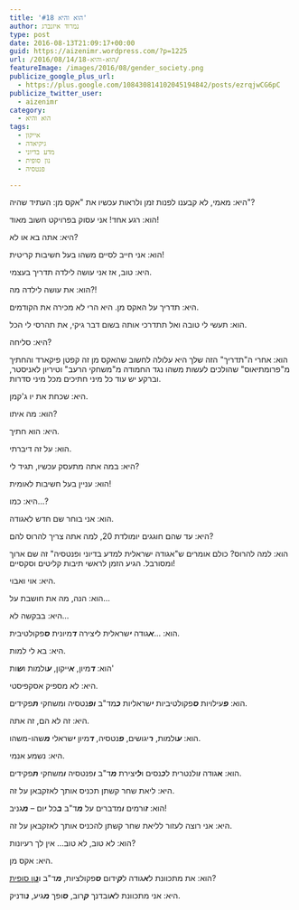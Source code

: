 ```yaml
---
title: 'הוא והיא #18'
author: נמרוד איזנברג
type: post
date: 2016-08-13T21:09:17+00:00
guid: https://aizenimr.wordpress.com/?p=1225
url: /2016/08/14/הוא-והיא-18/
featureImage: /images/2016/08/gender_society.png
publicize_google_plus_url:
  - https://plus.google.com/108430814102045194842/posts/ezrqjwCG6pC
publicize_twitter_user:
  - aizenimr
category:
  - הוא והיא
tags:
  - אייקון
  - גיקיאדה
  - מדע בדיוני
  - נון סופית
  - פנטסיה

---
```

<span lang="he-IL">היא</span><span lang="en-US">: </span><span lang="he-IL">מאמי</span><span lang="en-US">, </span><span lang="he-IL">לא קבענו לפנות זמן ולראות עכשיו את </span><span lang="en-US">"</span><span lang="he-IL">אקס מן</span><span lang="en-US">: </span><span lang="he-IL">העתיד שהיה</span><span lang="en-US">"?</span>

<span lang="he-IL">הוא</span><span lang="en-US">: </span><span lang="he-IL">רגע אחד</span><span lang="en-US">! </span><span lang="he-IL">אני עסוק בפרויקט חשוב מאוד</span><span lang="en-US">!</span>

<span lang="he-IL">היא</span><span lang="en-US">: </span><span lang="he-IL">אתה בא או לא</span><span lang="en-US">?</span>

<span lang="he-IL">הוא</span><span lang="en-US">: </span><span lang="he-IL">אני חייב לסיים משהו בעל חשיבות קריטית</span><span lang="en-US">!</span>

<span lang="he-IL">היא</span><span lang="en-US">: </span><span lang="he-IL">טוב</span><span lang="en-US">, </span><span lang="he-IL">אז אני עושה לילדה תדריך בעצמי</span><span lang="en-US">.</span>

<span lang="he-IL">הוא</span><span lang="en-US">: </span><span lang="he-IL">את עושה לילדה מה</span><span lang="en-US">?!</span>

<span lang="he-IL">היא</span><span lang="en-US">: </span><span lang="he-IL">תדריך על האקס מן</span><span lang="en-US">. </span><span lang="he-IL">היא הרי לא מכירה את הקודמים</span><span lang="en-US">.</span>

<span lang="he-IL">הוא</span><span lang="en-US">: </span><span lang="he-IL">תעשי לי טובה ואל תתדרכי אותה בשום דבר גיקי</span><span lang="en-US">, </span><span lang="he-IL">את תהרסי לי הכל</span><span lang="en-US">.</span>

<span lang="he-IL">היא</span><span lang="en-US">: </span><span lang="he-IL">סליחה</span><span lang="en-US">?</span>

<span lang="he-IL">הוא</span><span lang="en-US">: </span><span lang="he-IL">אחרי ה</span><span lang="en-US">"</span><span lang="he-IL">תדריך</span><span lang="en-US">" </span><span lang="he-IL">הזה שלך היא עלולה לחשוב שהאקס מן זה קפטן פיקארד והחתיך מ</span><span lang="en-US">"</span><span lang="he-IL">פרומתיאוס</span><span lang="en-US">" </span><span lang="he-IL">שהולכים לעשות משהו נגד החמודה מ</span><span lang="en-US">"</span><span lang="he-IL">משחקי הרעב</span><span lang="en-US">" </span><span lang="he-IL">וטיריון לאניסטר</span><span lang="en-US">, </span><span lang="he-IL">וברקע יש עוד כל מיני חתיכים מכל מיני סדרות</span><span lang="en-US">.</span>

<span lang="he-IL">היא</span><span lang="en-US">: </span><span lang="he-IL">שכחת את יו ג</span><span lang="en-US">'</span><span lang="he-IL">קמן</span><span lang="en-US">.</span>

<span lang="he-IL">הוא</span><span lang="en-US">: </span><span lang="he-IL">מה איתו</span><span lang="en-US">?</span>

<span lang="he-IL">היא</span><span lang="en-US">: </span><span lang="he-IL">הוא חתיך</span><span lang="en-US">.</span>

<span lang="he-IL">הוא</span><span lang="en-US">: </span><span lang="he-IL">על זה דיברתי</span><span lang="en-US">.</span>

<span lang="he-IL">היא</span><span lang="en-US">: </span><span lang="he-IL">במה אתה מתעסק עכשיו</span><span lang="en-US">, </span><span lang="he-IL">תגיד לי</span><span lang="en-US">?</span>

<span lang="he-IL">הוא</span><span lang="en-US">: </span><span lang="he-IL">עניין בעל חשיבות לאומית</span><span lang="en-US">!</span>

<span lang="he-IL">היא</span><span lang="en-US">: </span><span lang="he-IL">כמו…</span><span lang="en-US">?</span>

<span lang="he-IL">הוא</span><span lang="en-US">: </span><span lang="he-IL">אני בוחר שם חדש לאגודה</span><span lang="en-US">.</span>

<span lang="he-IL">היא</span><span lang="en-US">: </span><span lang="he-IL">עד שהם חוגגים יומולדת </span><span lang="en-US">20, </span><span lang="he-IL">למה אתה צריך להרוס להם</span><span lang="en-US">?</span>

<span lang="he-IL">הוא</span><span lang="en-US">: </span><span lang="he-IL">למה להרוס</span><span lang="en-US">? </span><span lang="he-IL">כולם אומרים ש</span><span lang="en-US">"</span><span lang="he-IL">אגודה ישראלית למדע בדיוני ופנטסיה</span><span lang="en-US">" </span><span lang="he-IL">זה שם ארוך ומסורבל</span><span lang="en-US">. </span><span lang="he-IL">הגיע הזמן לראשי תיבות קליטים וסקסיים</span><span lang="en-US">!</span>

<span lang="he-IL">היא</span><span lang="en-US">: </span><span lang="he-IL">אוי ואבוי</span><span lang="en-US">.</span>

<span lang="he-IL">הוא</span><span lang="en-US">: </span><span lang="he-IL">הנה</span><span lang="en-US">, </span><span lang="he-IL">מה את חושבת על</span><span lang="en-US">...</span>

<span lang="he-IL">היא</span><span lang="en-US">: </span><span lang="he-IL">בבקשה לא</span><span lang="en-US">...</span>

<span lang="he-IL">הוא</span><span lang="en-US">: ...</span><span lang="he-IL"><em><strong>א</strong></em>גודה <em><strong>י</strong></em>שראלית ל<em><strong>י</strong></em>צירה <em><strong>ד</strong></em>מיונית <em><strong>ס</strong></em>פקולטיבית</span><span lang="en-US">.</span>

<span lang="he-IL">היא</span><span lang="en-US">: </span><span lang="he-IL">בא לי למות</span><span lang="en-US">.</span>

<span lang="he-IL">הוא</span><span lang="en-US">: </span><span lang="he-IL"><em><strong>ד</strong></em>מיון</span><span lang="en-US">, </span><span lang="he-IL"><em><strong>א</strong></em>ייקון</span><span lang="en-US">, </span><span lang="he-IL"><em><strong>ע</strong></em>ולמות ו<em><strong>ש</strong></em>ות</span><span lang="en-US">'</span>

<span lang="he-IL">היא</span><span lang="en-US">: </span><span lang="he-IL">לא מספיק אסקפיסטי</span><span lang="en-US">.</span>

<span lang="he-IL">הוא</span><span lang="en-US">: </span><span lang="he-IL"><em><strong>פ</strong></em>עילויות <em><strong>ס</strong></em>פקולטיביות <em><strong>י</strong></em>שראליות <em><strong>כ</strong></em>מד</span><span lang="en-US">"</span><span lang="he-IL">ב <em><strong>ופ</strong></em>נטסיה ומשחקי <em><strong>ת</strong></em>פקידים</span><span lang="en-US">.</span>

<span lang="he-IL">היא</span><span lang="en-US">: </span><span lang="he-IL">זה לא הם</span><span lang="en-US">, </span><span lang="he-IL">זה אתה</span><span lang="en-US">.</span>

<span lang="he-IL">הוא</span><span lang="en-US">: </span><span lang="he-IL"><em><strong>ע</strong></em>ולמות</span><span lang="en-US">, </span><span lang="he-IL"><em><strong>ר</strong></em>יגושים</span><span lang="en-US">, </span><span lang="he-IL"><em><strong>פ</strong></em>נטסיה</span><span lang="en-US">, </span><span lang="he-IL"><em><strong>ד</strong></em>מיון <em><strong>י</strong></em>שראלי <em><strong>מ</strong></em>שהו</span><span lang="en-US">-</span><span lang="he-IL">משהו</span><span lang="en-US">.</span>

<span lang="he-IL">היא</span><span lang="en-US">: </span><span lang="he-IL">נשמע אנמי</span><span lang="en-US">.</span>

<span lang="he-IL">הוא</span><span lang="en-US">: </span><span lang="he-IL"><strong>א</strong>גודה <em><strong>ו</strong></em>ולנטרית ל<em><strong>כ</strong></em>נסים ו<em><strong>לי</strong></em>צירת <em><strong>מ</strong></em>ד</span><span lang="en-US">"</span><span lang="he-IL">ב <em><strong>ו</strong></em>פנטסיה <em><strong>ו</strong></em>משחקי <em><strong>ת</strong></em>פקידים</span><span lang="en-US">.</span>

<span lang="he-IL">היא</span><span lang="en-US">: </span><span lang="he-IL">ליאת שחר קשתן תכניס אותך לאזקבאן על זה</span><span lang="en-US">.</span>

<span lang="he-IL">הוא</span><span lang="en-US">: </span><span lang="he-IL"><em><strong>ז</strong></em>ורמים <em><strong>ו</strong></em>מדברים על <em><strong>מ</strong></em>ד</span><span lang="en-US">"</span><span lang="he-IL">ב <em><strong>ב</strong></em>כל <em><strong>י</strong></em>ום – <em><strong>מ</strong></em>גניב</span><span lang="en-US">!</span>

<span lang="he-IL">היא</span><span lang="en-US">: </span><span lang="he-IL">אני רוצה לעזור לליאת שחר קשתן להכניס אותך לאזקבאן על זה</span><span lang="en-US">.</span>

<span lang="he-IL">הוא</span><span lang="en-US">: </span><span lang="he-IL">לא טוב</span><span lang="en-US">, </span><span lang="he-IL">לא טוב… אין לך רעיונות</span><span lang="en-US">?</span>

<span lang="he-IL">היא</span><span lang="en-US">: </span><span lang="he-IL">אקס מן</span><span lang="en-US">.</span>

<span lang="he-IL">הוא</span><span lang="en-US">: </span><span lang="he-IL">את מתכוונת ל<em><strong>א</strong></em>גודה ל<em><strong>ק</strong></em>ידום <em><strong>ס</strong></em>פקולציות</span><span lang="en-US">, </span><span lang="he-IL"><em><strong>מ</strong></em>ד</span><span lang="en-US">"</span><span lang="he-IL">ב ו<a href="/2015/08/05/%d7%94%d7%95%d7%90-%d7%95%d7%94%d7%99%d7%90-2/"><em><strong>נ</strong></em>ון סופית</a></span><span lang="en-US">?</span>

<span lang="he-IL">היא</span><span lang="en-US">: </span><span lang="he-IL">אני מתכוונת ל<em><strong>א</strong></em>ובדנך <em><strong>ק</strong></em>רוב</span><span lang="en-US">, </span><span lang="he-IL"><em><strong>ס</strong></em>ופך <em><strong>מ</strong></em>גיע</span><span lang="en-US">, </span><span lang="he-IL"><em><strong>נ</strong></em>ודניק</span><span lang="en-US">.</span>